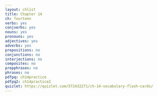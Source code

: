 ```yaml
---
layout: chlist
title: Chapter 14
ch: fourteen
verbs: yes
conjverbs: yes
nouns: yes
pronouns: yes
adjectives: yes
adverbs: yes
prepositions: no
conjunctions: no
interjections: no
composites: no
prepphrases: no
phrases: no
pdfpq: ch14practice
pdfpq2: ch14practice2
quizlet: https://quizlet.com/572432271/ch-14-vocabulary-flash-cards/
---
```


